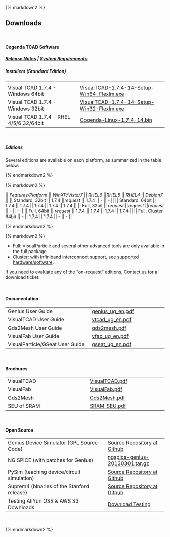 <div class="box" >

{% markdown2 %}

Downloads
--------

<br />

#### Cogenda TCAD Software
##### *[Release Notes](./Release-Notes-VisualTCAD#174-14)* | *[System Requirements](./System-Requirements)*
##### Installers (Standard Edition)
<table width="580" border="0">
  <tr>
    <td ></td>
    <td> </td>
  </tr>
  <tr> 
    <td>Visual TCAD 1.7.4 - Windows 64bit</td> 
    <td><a href="../downloads/trial/VisualTCAD-1.7.4-14-Setup-Win64-Flexlm.exe">VisualTCAD-1.7.4-14-Setup-Win64-Flexlm.exe</a></td> 
  </tr> 
  <tr> 
    <td>Visual TCAD 1.7.4 - Windows 32bit</td> 
    <td><a href="../downloads/trial/VisualTCAD-1.7.4-14-Setup-Win32-Flexlm.exe">VisualTCAD-1.7.4-14-Setup-Win32-Flexlm.exe</a></td> 
  </tr> 
  <tr> 
    <td>Visual TCAD 1.7.4 - RHEL 4/5/6 32/64bit</td> 
    <td><a href="../downloads/trial/Cogenda-Linux-1.7.4-14.bin">Cogenda-Linux-1.7.4-14.bin</a></td>
  </tr> 
</table>
<br />

##### Editions
 Several editions are available on each platform, as summarized in the table below:

{% endmarkdown2 %}

<div  class="articleTable">

{% markdown2 %}

|| *Features/Platform*      || *WinXP/Vista/7* || *RHEL6*   ||*RHEL5*    || *RHEL4*   || *Debian7* ||
|| Standard, 32bit          || 1.7.4           ||*request*  || 1.7.4     || -         || -         ||
|| Standard, 64bit          || 1.7.4           || 1.7.4     || 1.7.4     || 1.7.4     || 1.7.4     ||
|| Full, 32bit              || *request*       ||*request*  ||*request*  || -         || -         ||
|| Full, 64bit              || *request*       || 1.7.4     || 1.7.4     || 1.7.4     || 1.7.4     ||
|| Full, Cluster 64bit      || -               || 1.7.4     || 1.7.4     || -         || -         ||

{% endmarkdown2 %}
</div>
 
{% markdown2 %}
 - Full: VisualParticle and several other advanced tools are only available in the full package.
 - Cluster: with Infiniband interconnect support, see [supported hardware/software](./System-Requirements#ib).

If you need to evaluate any of the "on-request" editions, [Contact us](mailto:sales@cogenda.com) for a download ticket.

<br />

#### Documentation

<table width="580" border="0"> 
  <tr> 
    <td>Genius User Guide</td> 
    <td><a href="../downloads/docs/genius_ug_en.pdf">genius_ug_en.pdf</a></td> 
  </tr> 
  <tr> 
    <td>VisualTCAD User Guide</td> 
    <td><a href="../downloads/docs/vtcad_ug_en.pdf">vtcad_ug_en.pdf</a></td> 
  </tr>
  <tr> 
    <td>Gds2Mesh User Guide</td> 
    <td><a href="../downloads/docs/gds2mesh.pdf">gds2mesh.pdf</a></td> 
  </tr> 
  <tr> 
    <td>VisualFab User Guide</td> 
    <td><a href="../downloads/docs/vtcad_ug_en.pdf">vfab_ug_en.pdf</a></td> 
  </tr>
  <tr> 
    <td width="300">VisualParticle/GSeat User Guide</td> 
    <td width="270"><a href="../downloads/docs/gseat_ug_en.pdf">gseat_ug_en.pdf</a></td> 
  </tr>
</table> 
<br />

#### Brochures

<table width="580" border="0"> 
  <tr> 
    <td>VisualTCAD</td> 
    <td><a href="../downloads/pubs/VisualTCAD.pdf">VisualTCAD.pdf</a></td> 
  </tr> 
  <tr> 
    <td>VisualFab</td> 
    <td><a href="../downloads/pubs/VisualFab.pdf">VisualFab.pdf</a></td> 
  </tr> 
  <tr> 
    <td>Gds2Mesh</td> 
    <td><a href="../downloads/pubs/Gds2Mesh.pdf">Gds2Mesh.pdf</a></td> 
  </tr> 
  <tr> 
    <td width="300">SEU of SRAM</td> 
    <td width="270"><a href="../downloads/pubs/SRAM_SEU.pdf">SRAM_SEU.pdf</a></td> 
  </tr> 
</table>
<br />

#### Open Source

<table width="580" border="0"> 
  <tr> 
    <td width="300">Genius Device Simulator (GPL Source Code) </td> 
    <td><a href="http://github.com/cogenda/Genius-TCAD-Open">Source Repository at Github</a></td> 
  </tr>
  <tr> 
    <td>NG SPICE (with patches for Genius)</td> 
    <td><a href="../downloads/open/ngspice-genius-20130301.tar.gz">ngspice-genius-20130301.tar.gz</a></td> 
  </tr> 
  <tr> 
    <td>PySim (teaching device/circuit simulation)</td> 
    <td><a href="http://github.com/cogenda/pyEDA">Source Repository at Github</a></td> 
  </tr> 
  <tr> 
    <td>Suprem4 (binaries of the Stanford release)</td> 
    <td><a href="http://github.com/cogenda/Suprem4">Source Repository at Github</a></td> 
  </tr> 
  <tr> 
    <td>Testing AliYun OSS & AWS S3 Downloads</td> 
    <td><a href="/download/1">Download Testing</a></td> 
  </tr> 
</table> 
<br />
 
{% endmarkdown2 %}
</div>

